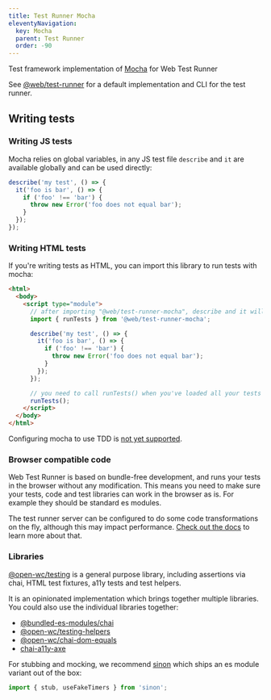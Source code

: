 ```yaml
---
title: Test Runner Mocha
eleventyNavigation:
  key: Mocha
  parent: Test Runner
  order: -90
---
```


Test framework implementation of [Mocha](https://mochajs.org/) for Web Test Runner

See [@web/test-runner](https://github.com/modernweb-dev/web/tree/master/packages/test-runner) for a default implementation and CLI for the test runner.

## Writing tests

### Writing JS tests

Mocha relies on global variables, in any JS test file `describe` and `it` are available globally and can be used directly:

```js
describe('my test', () => {
  it('foo is bar', () => {
    if ('foo' !== 'bar') {
      throw new Error('foo does not equal bar');
    }
  });
});
```

### Writing HTML tests

If you're writing tests as HTML, you can import this library to run tests with mocha:

```html
<html>
  <body>
    <script type="module">
      // after importing "@web/test-runner-mocha", describe and it will be available globally
      import { runTests } from '@web/test-runner-mocha';

      describe('my test', () => {
        it('foo is bar', () => {
          if ('foo' !== 'bar') {
            throw new Error('foo does not equal bar');
          }
        });
      });

      // you need to call runTests() when you've loaded all your tests
      runTests();
    </script>
  </body>
</html>
```

Configuring mocha to use TDD is [not yet supported](https://github.com/modernweb-dev/web/issues/59).

### Browser compatible code

Web Test Runner is based on bundle-free development, and runs your tests in the browser without any modification. This means you need to make sure your tests, code and test libraries can work in the browser as is. For example they should be standard es modules.

The test runner server can be configured to do some code transformations on the fly, although this may impact performance. [Check out the docs](./server.md) to learn more about that.

### Libraries

[@open-wc/testing](https://open-wc.org/testing/testing.html) is a general purpose library, including assertions via chai, HTML test fixtures, a11y tests and test helpers.

It is an opinionated implementation which brings together multiple libraries. You could also use the individual libraries together:

- [@bundled-es-modules/chai](https://www.npmjs.com/package/@bundled-es-modules/chai)
- [@open-wc/testing-helpers](https://www.npmjs.com/package/@open-wc/testing-helpers)
- [@open-wc/chai-dom-equals](https://www.npmjs.com/package/@open-wc/chai-dom-equals)
- [chai-a11y-axe](https://www.npmjs.com/package/chai-a11y-axe)

For stubbing and mocking, we recommend [sinon](https://www.npmjs.com/package/sinon) which ships an es module variant out of the box:

```js
import { stub, useFakeTimers } from 'sinon';
```
